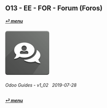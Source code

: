 ## O13 - EE - FOR - Forum (Foros)
#### [_&#x23CE; menu_](/en-uk/o13/ee/en-uk-o13-ee-guides-menu.md)  
### ![for](/doc/img/website_forum.png)
	
###### Odoo Guides - v1_02 &nbsp; 2019-07-28  
**[_&#x23CE; menu_](/en-uk/o13/ee/en-uk-o13-ee-guides-menu.md)**  
